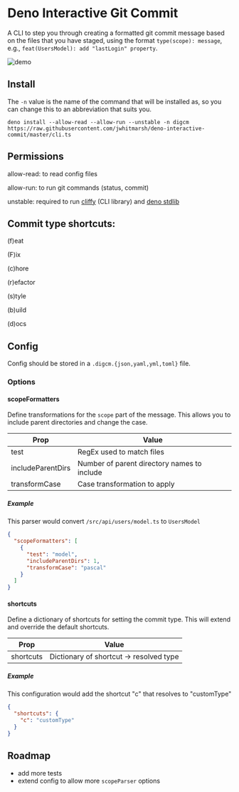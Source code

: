 # Deno Interactive Git Commit

A CLI to step you through creating a formatted git commit message based on the files that you have staged, using the format `type(scope): message`, e.g., `feat(UsersModel): add "lastLogin" property`.

![demo](https://github.com/jwhitmarsh/deno-interactive-commit/blob/master/demo.gif)

## Install

The `-n` value is the name of the command that will be installed as, so you can change this to an abbreviation that suits you.

`deno install --allow-read --allow-run --unstable -n digcm https://raw.githubusercontent.com/jwhitmarsh/deno-interactive-commit/master/cli.ts`

## Permissions

allow-read: to read config files

allow-run: to run git commands (status, commit)

unstable: required to run [cliffy](https://github.com/c4spar/deno-cliffy) (CLI library) and [deno stdlib](https://deno.land/manual/standard_library#troubleshooting)

## Commit type shortcuts:

(f)eat

(F)ix

(c)hore

(r)efactor

(s)tyle

(b)uild

(d)ocs

## Config

Config should be stored in a `.digcm.{json,yaml,yml,toml}` file.

### Options

#### scopeFormatters

Define transformations for the `scope` part of the message. This allows you to include parent directories and change the case.

| Prop              | Value                                       |
| ----------------- | ------------------------------------------- |
| test              | RegEx used to match files                   |
| includeParentDirs | Number of parent directory names to include |
| transformCase     | Case transformation to apply                |

##### Example

This parser would convert `/src/api/users/model.ts` to `UsersModel`

```json
{
  "scopeFormatters": [
    {
      "test": "model",
      "includeParentDirs": 1,
      "transformCase": "pascal"
    }
  ]
}
```

#### shortcuts

Define a dictionary of shortcuts for setting the commit type. This will extend and override the default shortcuts.

| Prop      | Value                                   |
| --------- | --------------------------------------- |
| shortcuts | Dictionary of shortcut -> resolved type |

##### Example

This configuration would add the shortcut "c" that resolves to "customType"

```json
{
  "shortcuts": {
    "c": "customType"
  }
}
```

## Roadmap

- add more tests
- extend config to allow more `scopeParser` options
